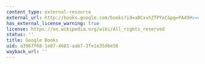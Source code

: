 ```yaml
---
content_type: external-resource
external_url: http://books.google.com/books?id=a8CxvhZfPYoC&pg=PA49#v=onepage
has_external_license_warning: true
license: https://en.wikipedia.org/wiki/All_rights_reserved
status: ''
title: Google Books
uid: a3967f68-1e87-4681-aab7-3fe1e35d6e58
wayback_url: ''
---
```

